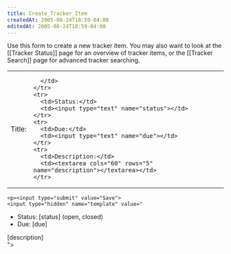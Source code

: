```yaml
---
title: Create_Tracker_Item
createdAt: 2005-08-24T18:59-04:00
editedAt: 2005-08-24T18:59-04:00
---
```


Use this form to create a new tracker item. You may also want to look at the [[Tracker Status]] page for an overview of tracker items, or the [[Tracker Search]] page for advanced tracker searching.

<form method="POST" action="wiki.pl?id=trackertest">
<input type=hidden name="bypass" value='awwaiid'>
  <table border=0 cellspacing=3>
    <tr>
      <td>Title:</td>
      <td>

<script language="JavaScript"><!--
var date = new Date();
var d  = date.getDate();
var day = (d < 10) ? '0' + d : d;
var m = date.getMonth() + 1;
var month = (m < 10) ? '0' + m : m;
var yy = date.getYear();
var year = (yy < 1000) ? yy + 1900 : yy;

document.write("<input type=text name=title size=50 value='TRACKER - " + year + "." + month + "." + day + " - '><br>");
//-->
</script>

      </td>
    </tr>
    <tr>
      <td>Status:</td>
      <td><input type="text" name="status"></td>
    </tr>
    <tr>
      <td>Due:</td>
      <td><input type="text" name="due"></td>
    </tr>
    <tr>
      <td>Description:</td>
      <td><textarea cols="60" rows="5" name="description"></textarea></td>
    </tr>
  </table>

    <p><input type="submit" value="Save">
    <input type="hidden" name="template" value="
* Status: [status] (open, closed)
* Due: [due]

[description]    
">
</form>

